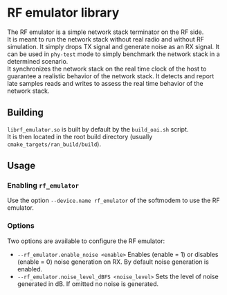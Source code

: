 # RF emulator library

The RF emulator is a simple network stack terminator on the RF side.  
It is meant to run the network stack without real radio and without RF simulation.
It simply drops TX signal and generate noise as an RX signal.
It can be used in `phy-test` mode to simply benchmark the network stack in a determined scenario.  
It synchronizes the network stack on the real time clock of the host to guarantee a realistic behavior of the network stack.
It detects and report late samples reads and writes to assess the real time behavior of the network stack.

## Building

`librf_emulator.so` is built by default by the `build_oai.sh` script.  
It is then located in the root build directory (usually `cmake_targets/ran_build/build`).

## Usage

### Enabling `rf_emulator`

Use the option `--device.name rf_emulator` of the softmodem to use the RF emulator.

### Options

Two options are available to configure the RF emulator:
* `--rf_emulator.enable_noise <enable>` Enables (enable = 1) or disables (enable = 0) noise generation on RX. By default noise generation is enabled.
* `--rf_emulator.noise_level_dBFS <noise_level>` Sets the level of noise generated in dB. If omitted no noise is generated.
